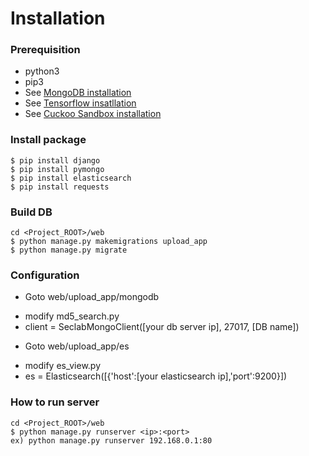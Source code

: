 # Installation
### Prerequisition
* python3
* pip3
* See [MongoDB installation](./installation/mongodb/installation.md)
* See [Tensorflow insatllation](./installation/tensorflow/abc.md)
* See [Cuckoo Sandbox installation](./installation/cuckoo/cuckoo.md)

### Install package
```
$ pip install django
$ pip install pymongo
$ pip install elasticsearch
$ pip install requests
```

### Build DB
```
cd <Project_ROOT>/web
$ python manage.py makemigrations upload_app
$ python manage.py migrate
```

### Configuration
* Goto web/upload_app/mongodb
 - modify md5_search.py
 - client = SeclabMongoClient([your db server ip], 27017, [DB name])


* Goto web/upload_app/es
 - modify es_view.py
 - es = Elasticsearch([{'host':[your elasticsearch ip],'port':9200}])

### How to run server
```
cd <Project_ROOT>/web
$ python manage.py runserver <ip>:<port>
ex) python manage.py runserver 192.168.0.1:80
```
